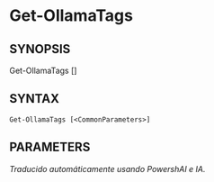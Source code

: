 ﻿---
external help file: powershai-help.xml
schema: 2.0.0
powershai: true
---

# Get-OllamaTags

## SYNOPSIS <!--!= @#Synop !-->
Get-OllamaTags [<CommonParameters>]

## SYNTAX <!--!= @#Syntax !-->

```
Get-OllamaTags [<CommonParameters>]
```

## PARAMETERS <!--!= @#Params !-->


<!--PowershaiAiDocBlockStart-->
_Traducido automáticamente usando PowershAI e IA._
<!--PowershaiAiDocBlockEnd-->
